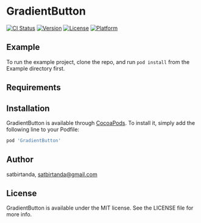 # GradientButton

[![CI Status](http://img.shields.io/travis/satbirtanda/GradientButton.svg?style=flat)](https://travis-ci.org/satbirtanda/GradientButton)
[![Version](https://img.shields.io/cocoapods/v/GradientButton.svg?style=flat)](http://cocoapods.org/pods/GradientButton)
[![License](https://img.shields.io/cocoapods/l/GradientButton.svg?style=flat)](http://cocoapods.org/pods/GradientButton)
[![Platform](https://img.shields.io/cocoapods/p/GradientButton.svg?style=flat)](http://cocoapods.org/pods/GradientButton)

## Example

To run the example project, clone the repo, and run `pod install` from the Example directory first.

## Requirements

## Installation

GradientButton is available through [CocoaPods](http://cocoapods.org). To install
it, simply add the following line to your Podfile:

```ruby
pod 'GradientButton'
```

## Author

satbirtanda, satbirtanda@gmail.com

## License

GradientButton is available under the MIT license. See the LICENSE file for more info.
